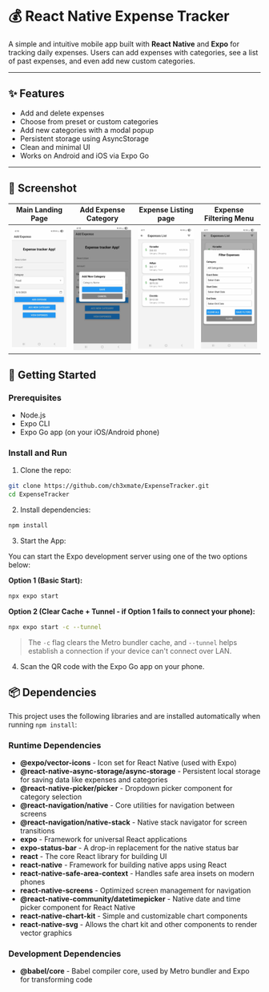 # 💰 React Native Expense Tracker

A simple and intuitive mobile app built with **React Native** and **Expo** for tracking daily expenses. Users can add expenses with categories, see a list of past expenses, and even add new custom categories.

---

## ✨ Features

- Add and delete expenses
- Choose from preset or custom categories
- Add new categories with a modal popup
- Persistent storage using AsyncStorage
- Clean and minimal UI
- Works on Android and iOS via Expo Go

---

## 📸 Screenshot

<table>
    <thead>
      <th>Main Landing Page</th>
      <th>Add Expense Category</th>
      <th>Expense Listing page</th>
      <th>Expense Filtering Menu</th>
    </thead>
    <tr>
        <td>
            <img src="assets/ExpenseHomePage.jpg" alt="Screenshot of app landing page on phone" Width="200" />
        </td>
        <td>
            <img src="assets/AddExpenseCategory.jpg" alt="Screenshot of app Expense Listing page on phone" Width="200" />
        </td>
        <td>
            <img src="assets/ExpenseListPage.jpg" alt="Screenshot of app landing page on phone" Width="200" />
        </td>
        <td>
            <img src="assets/ExpenseFilterPage.jpg" alt="Screenshot of app Expense Listing page on phone" Width="200" />
        </td>
    </tr>
</table>

## 🚀 Getting Started

### Prerequisites

- Node.js
- Expo CLI
- Expo Go app (on your iOS/Android phone)

### Install and Run

1. Clone the repo:

```bash
git clone https://github.com/ch3xmate/ExpenseTracker.git
cd ExpenseTracker
```

2. Install dependencies:

```bash
npm install
```

3. Start the App:

You can start the Expo development server using one of the two options below:

**Option 1 (Basic Start):**

```bash
npx expo start
```

**Option 2 (Clear Cache + Tunnel - if Option 1 fails to connect your phone):**

```bash
npx expo start -c --tunnel
```

>The `-c` flag clears the Metro bundler cache, and `--tunnel` helps establish a connection if your device can't connect over LAN.

4. Scan the QR code with the Expo Go app on your phone.

## 📦 Dependencies

This project uses the following libraries and are installed automatically when running `npm install`:

### Runtime Dependencies

- **@expo/vector-icons** - Icon set for React Native (used with Expo)
- **@react-native-async-storage/async-storage** - Persistent local storage for saving data like expenses and categories
- **@react-native-picker/picker** - Dropdown picker component for category selection
- **@react-navigation/native** - Core utilities for navigation between screens
- **@react-navigation/native-stack** - Native stack navigator for screen transitions
- **expo** - Framework for universal React applications
- **expo-status-bar** - A drop-in replacement for the native status bar
- **react** - The core React library for building UI
- **react-native** - Framework for building native apps using React
- **react-native-safe-area-context** - Handles safe area insets on modern phones
- **react-native-screens** - Optimized screen management for navigation
- **@react-native-community/datetimepicker** - Native date and time picker component for React Native
- **react-native-chart-kit** - Simple and customizable chart components
- **react-native-svg** - Allows the chart kit and other components to render vector graphics

### Development Dependencies

- **@babel/core** - Babel compiler core, used by Metro bundler and Expo for transforming code

